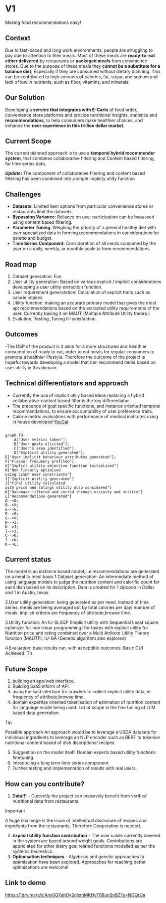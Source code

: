 # V1
Making food recommendations easy!

## Context
Due to fast-paced and long work environments, people are struggling to pay due to attention to their meals.
Most of these meals are **ready-to-eat either delivered** by restaurants or **packaged meals** from convinience stores. 
Due to the purpose of these meals they **cannot be a substitute for a balance diet**; Especially if they are consumed without dietary planning.
This can be contributed to high amounts of calories, fat, sugar, and sodium and lack of low in nutrients, such as fiber, vitamins, and minerals.
## Our Solution
Developing a **service that integrates with E-Carts** of food order, convenience store platforms and provide nutritional insights, statistics and **recommendations**, to help consumers make healthier choices, and enhance the **user experience in this trillion dollar market**.
 
## Current Scope 
The current planned approach is to use a **temporal hybrid recommender system**, that combines collaborative filtering and Content based filtering, for time series data.

_**Update:**_
The component of collaborative filtering and content based filtering has been combined into a single implicty utilty function

## Challenges
- **Datasets**: Limited item options from particular convenience stores or restaurants limit the datasets.
- **Bypassing Variance**: Reliance on user participation can be bypassed using content based filtering.
- **Parameter Tuning**: Weighing the priority of a general healthy diet with user specialized data in forming recommendations in considerations for palette and budget.
- **Time Series Component:** Consideration of all meals consumed by the user on a daily, weekly, or monthly scale to form recommendations.

## Road map
1. Dataset generation: Fan
2. User utility generation: Based on various explicit / implicit considerations developing a user utility extraction function.
3. User requirement generatation: Calculation of explicit traits such as calorie intakes.
4. Utility function: making an accurate primary model that gives the most apt recommendations based on the extracted utility requirements of the user. Currently basing it on MAUT (Multiple Attribute Utility theory.)
5. Evalution, Testing ,Tuning till satisfaction.


## Outcomes

-The USP of the product is it aims for a more structured and healthier consumption of ready to eat, order to eat meals for regular consumers to promote a healthier lifestyle.
Therefore the outcome of the project is hopeful towards developing a model that can recommend items based on user utility in this domain.


## Technical differentiators and approach
- Currently the use of implicit utiliy based ideas replacing a hybrid collaborative-content based filter is the key differentiator.
- The precence of goal specific functions, and instance oriented temporal recommendations, to ensure accountability of user preference traits.
- Calorie metric evaluations with performance of medical institutes using in house developed [YouCal](https://github.com/FoodStats/YouCal)

```mermaid

graph TD;
    A["User metrics taken"];
    B["User goals elicited"];
    C["User's area identified"];
    D["Explicit utility generated"];
E["User implicit behaviour attributes generated"];
F["Flavour frequency profiled"];
G["Implict utility objective function initialised"]
H["Non linearly optimised
using SLSQP over constriants"]
I["Implicit utility generated"]
J["Final utility calculated
with price and ratings utility also considered"]
K["Database filtered and sorted through vicinity and utility"]
L["Recommendations generated"]
A-->D;
B-->D;
E-->G;
F-->G;
G-->H;
H-->I;
D-->J;
I-->J;
C-->K;
J-->K;
K-->L;

```


## Current status 
The model is an instance based model, i.e recommendations are generated on a meal to meal basis
 1.Dataset generation: An intermediate method of using language models to judge the nutrition content and calorific count for each dish based on its description. Data is created for 1 zipcode in Dallas and 1 in Austin, texas.
 
 2.User utility generation: being generated as per need. Instead of time series, meals are being averaged out by total calories per day/ number of meals. Implicit criteria are frequency of attribute,browse time.

 3.Utility function: An IU-SLSQP (Implicit utility with Sequential Least square optimizer for non linear programming) for tastes with explicit utility for Nutrition price and rating combined over a Multi Atribute Utility Theory function (MAUTF). IU-GA (Genetic algorithm also explored)
 
 4.Evaluation: base results run, with acceptible outcomes. Basic GUI Achieved. Th

## Future Scope
 1. building an app/web interface.
 2. Building SaaS inform of API.
 3.  using the said interface for crawlers to collect implicit utility data, ie. frequency of attribute,browse time.
 4.  domain expertise oriented tokenisation of estimation of nutrition content for language model being used. Lot of scope in the fine tuning of LLM based data generation.
  > [!Tip]
  > Possible approach
  >  An approach would be to leverage a USDA datasets for individual ingredients to leverage an NLP encoder such as BERT to tokenise nutritional content based of dish discriptions/ recipes. 
 
 5. Suggestion on the model itself. Domain experts based utility functions finetuning.
 6. Introducing a long term time series component
 7. Further testing and implementation of results with real users.

 ## How can you contribute?
 1) **Data!!!** - Currently the project can massively benefit from verified nutritional data from restaurants.
> [!IMPORTANT]  
>  A huge challenge is the issue of intellectual disclosure of recipes and ingridients from the restaurants.
> Therefore Cooperation is needed.
2) **Explicit utility function contribution** - The user cases currently covered in the system are based around weight goals. Contributions are appriciated for other dietry goal related functions modelled as per the systems heurestics.
3) **Optimisation techniques** - Algebraic and genetic approaches to optimisation have been explored. Approaches for reaching better optimisations are welcome!





## Link to demo  
 https://1drv.ms/v/s!Anx0GYahDy2djxmMKHyT08unSnBZ?e=NGQrUa


